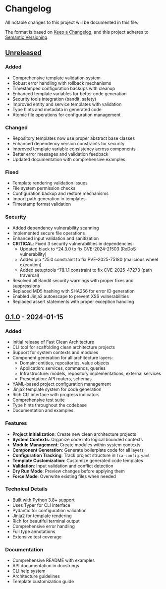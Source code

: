 # Changelog

All notable changes to this project will be documented in this file.

The format is based on [Keep a Changelog](https://keepachangelog.com/en/1.0.0/),
and this project adheres to [Semantic Versioning](https://semver.org/spec/v2.0.0.html).

## [Unreleased]

### Added
- Comprehensive template validation system
- Robust error handling with rollback mechanisms
- Timestamped configuration backups with cleanup
- Enhanced template variables for better code generation
- Security tools integration (bandit, safety)
- Improved entity and service templates with validation
- Type hints and metadata in generated code
- Atomic file operations for configuration management

### Changed
- Repository templates now use proper abstract base classes
- Enhanced dependency version constraints for security
- Improved template variable consistency across components
- Better error messages and validation feedback
- Updated documentation with comprehensive examples

### Fixed
- Template rendering validation issues
- File system permission checks
- Configuration backup and restore mechanisms
- Import path generation in templates
- Timestamp format validation

### Security
- Added dependency vulnerability scanning
- Implemented secure file operations
- Enhanced input validation and sanitization
- **CRITICAL**: Fixed 3 security vulnerabilities in dependencies:
  - Updated black to ^24.3.0 to fix CVE-2024-21503 (ReDoS vulnerability)
  - Added pip ^25.0 constraint to fix PVE-2025-75180 (malicious wheel execution)
  - Added setuptools ^78.1.1 constraint to fix CVE-2025-47273 (path traversal)
- Resolved all Bandit security warnings with proper fixes and suppressions
- Replaced MD5 hashing with SHA256 for error ID generation
- Enabled Jinja2 autoescape to prevent XSS vulnerabilities
- Replaced assert statements with proper exception handling

## [0.1.0] - 2024-01-15

### Added
- Initial release of Fast Clean Architecture
- CLI tool for scaffolding clean architecture projects
- Support for system contexts and modules
- Component generation for all architecture layers:
  - Domain: entities, repositories, value objects
  - Application: services, commands, queries
  - Infrastructure: models, repository implementations, external services
  - Presentation: API routers, schemas
- YAML-based project configuration management
- Jinja2 template system for code generation
- Rich CLI interface with progress indicators
- Comprehensive test suite
- Type hints throughout the codebase
- Documentation and examples

### Features
- **Project Initialization**: Create new clean architecture projects
- **System Contexts**: Organize code into logical bounded contexts
- **Module Management**: Create modules within system contexts
- **Component Generation**: Generate boilerplate code for all layers
- **Configuration Tracking**: Track project structure in `fca-config.yaml`
- **Template Customization**: Customize generated code templates
- **Validation**: Input validation and conflict detection
- **Dry Run Mode**: Preview changes before applying them
- **Force Mode**: Overwrite existing files when needed

### Technical Details
- Built with Python 3.8+ support
- Uses Typer for CLI interface
- Pydantic for configuration validation
- Jinja2 for template rendering
- Rich for beautiful terminal output
- Comprehensive error handling
- Full type annotations
- Extensive test coverage

### Documentation
- Comprehensive README with examples
- API documentation in docstrings
- CLI help system
- Architecture guidelines
- Template customization guide

[Unreleased]: https://github.com/alden-technologies/fast-clean-architecture/compare/v0.1.0...HEAD
[0.1.0]: https://github.com/alden-technologies/fast-clean-architecture/releases/tag/v0.1.0
